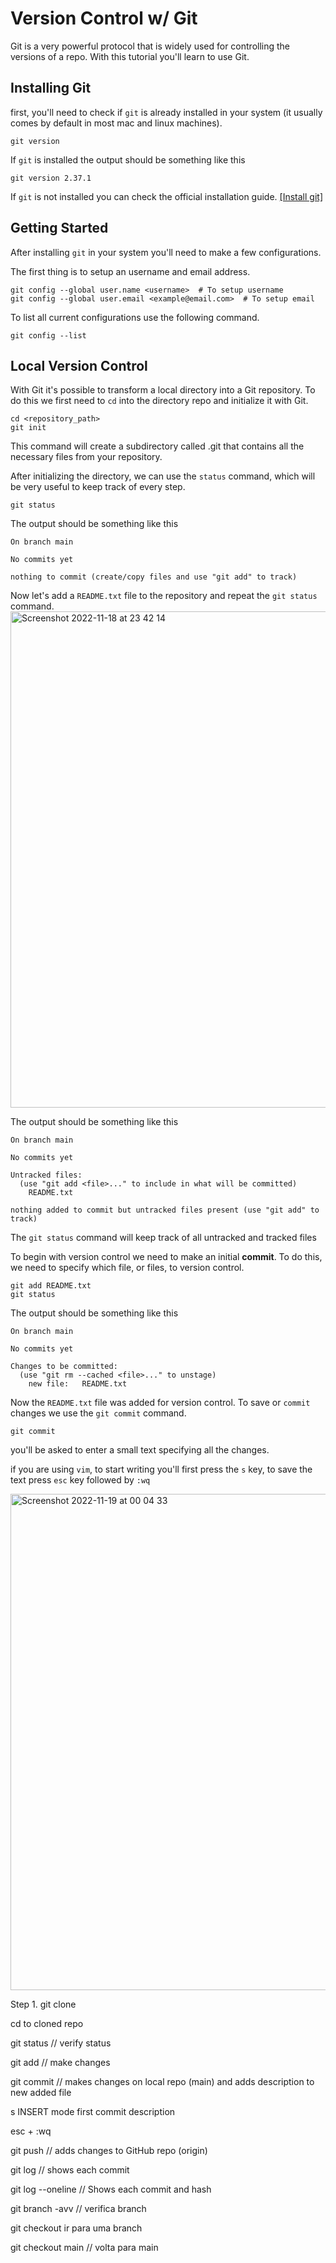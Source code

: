 # Version Control w/ Git

Git is a very powerful protocol that is widely used for controlling the versions of a repo. With this tutorial you'll learn to use Git.

## Installing Git
first, you'll need to check if `git` is already installed in your system (it usually comes by default in most mac and linux machines).

```
git version
```

If `git` is installed the output should be something like this
```
git version 2.37.1 
```

If `git` is not installed you can check the official installation guide. [[Install git]](https://github.com/git-guides/install-git) 

## Getting Started

After installing `git` in your system you'll need to make a few configurations.

The first thing is to setup an username and email address.
```
git config --global user.name <username>  # To setup username
git config --global user.email <example@email.com>  # To setup email
```

To list all current configurations use the following command.
```
git config --list
```
## Local Version Control
With Git it's possible to transform a local directory into a Git repository. To do this we first need to `cd` into the directory repo and initialize it with Git.
```
cd <repository_path>
git init
```
This command will create a subdirectory called .git that contains all the necessary files from your repository.

After initializing the directory, we can use the `status` command, which will be very useful to keep track of every step.
```
git status
```

The output should be something like this
```
On branch main

No commits yet

nothing to commit (create/copy files and use "git add" to track)
``` 

Now let's add a `README.txt` file to the repository and repeat the `git status` command.
<img width="794" alt="Screenshot 2022-11-18 at 23 42 14" src="https://user-images.githubusercontent.com/104539928/202830565-50a996fa-461a-4c53-a985-ee53a373532c.png">

The output should be something like this
```
On branch main

No commits yet

Untracked files:
  (use "git add <file>..." to include in what will be committed)
	README.txt

nothing added to commit but untracked files present (use "git add" to track)
```
The `git status` command will keep track of all untracked and tracked files

To begin with version control we need to make an initial **commit**. To do this, we need to specify which file, or files, to version control.
```
git add README.txt
git status
```

The output should be something like this
```
On branch main

No commits yet

Changes to be committed:
  (use "git rm --cached <file>..." to unstage)
	new file:   README.txt

```
Now the `README.txt` file was added for version control. To save or `commit` changes we use the `git commit` command.

```
git commit
```

you'll be asked to enter a small text specifying all the changes.

if you are using `vim`, to start writing you'll first press the `s` key, to save the text press `esc` key followed by `:wq`

<img width="794" alt="Screenshot 2022-11-19 at 00 04 33" src="https://user-images.githubusercontent.com/104539928/202831249-45838109-97b4-4d7a-99b2-9d5106d4918a.png">


Step 1. git clone

cd to cloned repo

git status // verify status

git add <file> // make changes

git commit // makes changes on local repo (main) and adds description to new added file

s
INSERT mode
first commit
description

esc + :wq

git push // adds changes to GitHub repo (origin)

git log // shows each commit

git log --oneline // Shows each commit and hash

git branch -avv // verifica branch

git checkout <hash> ir para uma branch

git checkout main // volta para main


